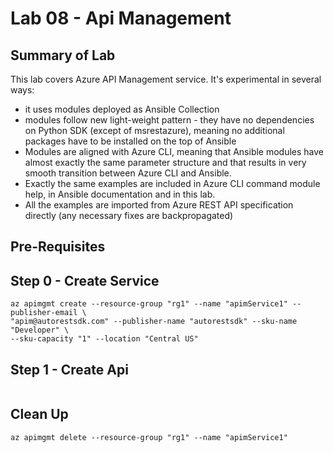 
# Lab 08 - Api Management

## Summary of Lab

This lab covers Azure API Management service.
It's experimental in several ways:

- it uses modules deployed as Ansible Collection
- modules follow new light-weight pattern - they have no dependencies on Python SDK (except of msrestazure), meaning no additional packages have to be installed on the top of Ansible
- Modules are aligned with Azure CLI, meaning that Ansible modules have almost exactly the same parameter structure and that results in very smooth transition between Azure CLI and Ansible.
- Exactly the same examples are included in Azure CLI command module help, in Ansible documentation and in this lab.
- All the examples are imported from Azure REST API specification directly (any necessary fixes are backpropagated)

## Pre-Requisites

## Step 0 - Create Service

```
az apimgmt create --resource-group "rg1" --name "apimService1" --publisher-email \
"apim@autorestsdk.com" --publisher-name "autorestsdk" --sku-name "Developer" \
--sku-capacity "1" --location "Central US"
```

## Step 1 - Create Api

```
```

## Clean Up

```
az apimgmt delete --resource-group "rg1" --name "apimService1"
```

